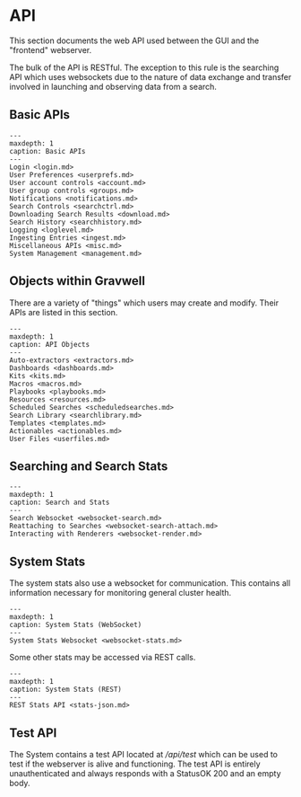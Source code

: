 # API

This section documents the web API used between the GUI and the "frontend" webserver.

The bulk of the API is RESTful. The exception to this rule is the searching API which uses websockets due to the nature of data exchange and transfer involved in launching and observing data from a search.

## Basic APIs

```{toctree}
---
maxdepth: 1
caption: Basic APIs
---
Login <login.md>
User Preferences <userprefs.md>
User account controls <account.md>
User group controls <groups.md>
Notifications <notifications.md>
Search Controls <searchctrl.md>
Downloading Search Results <download.md>
Search History <searchhistory.md>
Logging <loglevel.md>
Ingesting Entries <ingest.md>
Miscellaneous APIs <misc.md>
System Management <management.md>
```

## Objects within Gravwell

There are a variety of "things" which users may create and modify. Their APIs are listed in this section.

```{toctree}
---
maxdepth: 1
caption: API Objects
---
Auto-extractors <extractors.md>
Dashboards <dashboards.md>
Kits <kits.md>
Macros <macros.md>
Playbooks <playbooks.md>
Resources <resources.md>
Scheduled Searches <scheduledsearches.md>
Search Library <searchlibrary.md>
Templates <templates.md>
Actionables <actionables.md>
User Files <userfiles.md>
```

## Searching and Search Stats

```{toctree}
---
maxdepth: 1
caption: Search and Stats
---
Search Websocket <websocket-search.md>
Reattaching to Searches <websocket-search-attach.md>
Interacting with Renderers <websocket-render.md>
```
## System Stats

The system stats also use a websocket for communication. This contains all information necessary for monitoring general cluster health.

```{toctree}
---
maxdepth: 1
caption: System Stats (WebSocket)
---
System Stats Websocket <websocket-stats.md>
```

Some other stats may be accessed via REST calls.

```{toctree}
---
maxdepth: 1
caption: System Stats (REST)
---
REST Stats API <stats-json.md>
```

## Test API

The System contains a test API located at _/api/test_ which can be used to test if the webserver is alive and functioning.  The test API is entirely unauthenticated and always responds with a StatusOK 200 and an empty body.
